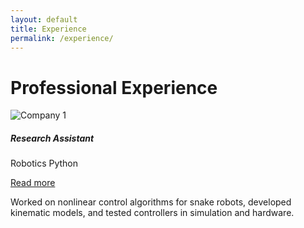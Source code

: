 ```yaml
---
layout: default
title: Experience
permalink: /experience/
---
```


# Professional Experience

<div class="row">
  <div class="col-md-4">
    <div class="card shadow-sm mb-4">
      <img src="/assets/images/exp1.jpg" class="card-img-top" alt="Company 1">
      <div class="card-body">
        <h5 class="card-title">Research Assistant</h5>
        <p><span class="badge bg-primary">Robotics</span> <span class="badge bg-success">Python</span></p>
        <a class="btn btn-sm btn-outline-primary" data-bs-toggle="collapse" href="#exp1">Read more</a>
        <div class="collapse mt-2" id="exp1">
          <p>Worked on nonlinear control algorithms for snake robots, developed kinematic models, and tested controllers in simulation and hardware.</p>
        </div>
      </div>
    </div>
  </div>
</div>
